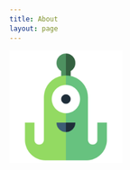 ```yaml
---
title: About
layout: page
---
```


<img src="/assets/images/icon_big.png" width="200" height="200">


<!--
개발을 좋아하고 오랫동안 코드와 함께 하고 싶은 개발자입니다.


<h2>Skills</h2>

<ul class="skill-list">
	<li>C#</li>
	<li>.NET Framework</li>
	<li>Java</li>
	<li>Responsive (Mobile First)</li>
	<li>CSS (Stylus, Sass, Less)</li>
	<li>Css Frameworks (Bootstrap)</li>
	<li>Javascript</li>
	<li>Git</li>
	<li>Python</li>
	<li>MySQL</li>
	<li>SQL Server</li>
	<li>Entity Framework</li>
</ul>

<h2>Socials</h2>

<ul>
	<li><a href="https://pie001.github.io/" target="_blank">Pie's Tech Note</a> - Tech Blog (Korean)</li>
	<li><a href="https://pie001.hatenablog.com/" target="_blank">IT業界のすみっこ暮らし</a> - Tech Blog (Japanese)</li>
	<li><a href="https://www.linkedin.com/in/piepark/" target="_blank">Linkedin</a></li>
	<li><a href="https://github.com/Pie001" target="_blank">GitHub</a></li>
	<li><a href="https://www.hackerrank.com/pie001" target="_blank">HackerRank</a></li>
	<li><a href="https://www.acmicpc.net/user/pie" target="_blank">Baekjoon OJ</a></li>
</ul>
-->
<!-- <h2>Projects</h2>
<ul>
<li></li>
</ul>
-->

